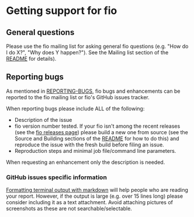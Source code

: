 # Getting support for fio

## General questions

Please use the fio mailing list for asking general fio questions (e.g. "How do
I do X?", "Why does Y happen?"). See the Mailing list section of the
[README][readme] for details).

## Reporting bugs

As mentioned in [REPORTING-BUGS][reportingbugs], fio bugs and enhancements can
be reported to the fio mailing list or fio's GitHub issues tracker.

When reporting bugs please include ALL of the following:
- Description of the issue
- fio version number tested. If your fio isn't among the recent releases (see
  the [fio releases page][releases]) please build a new one from source (see
  the Source and Building sections of the [README][readme] for how to do this)
  and reproduce the issue with the fresh build before filing an issue.
- Reproduction steps and minimal job file/command line parameters.

When requesting an enhancement only the description is needed.

### GitHub issues specific information

[Formatting terminal output with markdown][quotingcode] will help people who
are reading your report. However, if the output is large (e.g. over 15 lines
long) please consider including it as a text attachment. Avoid attaching
pictures of screenshots as these are not searchable/selectable.

<!-- Definitions -->

[readme]: ../README
[reportingbugs]: ../REPORTING-BUGS
[releases]: ../../../releases
[quotingcode]: https://docs.github.com/en/free-pro-team@latest/github/writing-on-github/basic-writing-and-formatting-syntax#quoting-code
